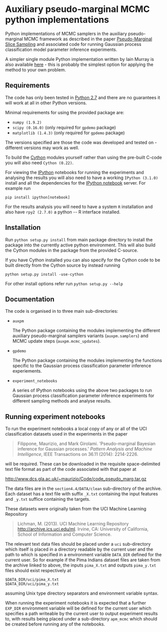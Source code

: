 # Auxiliary pseudo-marginal MCMC python implementations

Python implementations of MCMC samplers in the auxiliary pseudo-marginal MCMC
framework as described in the paper 
[Pseudo-Marginal Slice Sampling](http://arxiv.org/abs/1510.02958) and
associated code for running Gaussian process classification model parameter
inference experiments.

A simpler single module Python implementation written by Iain Murray is also available [here](https://github.com/imurray/pmslice-python) - this is probably the simplest option for applying the method to your own problem.

## Requirements

The code has only been tested in 
[Python 2.7](https://www.python.org/download/releases/2.7/) and there are no 
guarantees it will work at all in other Python versions.

Minimal requirements for using the provided package are:

  * `numpy (1.9.2)`
  * `scipy (0.16.0)` (only required for `gpdemo` package)
  * `matplotlib (1.4.3)` (only required for `gpdemo` package)

The versions specified are those the code was developed and tested on - 
different versions may work as well.

To build the [Cython](http://cython.org/) modules yourself rather than using the
pre-built C-code you will also need `Cython (0.22)`.

For viewing the [IPython](http://ipython.org/) notebooks for running the 
experiments and analysing the results you will also need to have a working 
`IPython (3.1.0)` install and all the dependencies for the 
[IPython notebook](http://ipython.org/notebook.html) server. For example run

`pip install ipython[notebook]`

For the results analysis you will need to have a system `R` installation and
also have `rpy2 (2.7.0)` a python -- R interface installed.

## Installation

Run `python setup.py install` from main package directory to install the
package into the currently active python environment. This will also 
build the Cython modules in the package from the provided C-source.

If you have Cython installed you can also specify for the Cython code to be 
built directly from the Cython source by instead running 

`python setup.py install -use-cython`

For other install options refer run `python setup.py --help`

## Documentation

The code is organised in to three main sub-directories:

  * `auxpm`
  
    The Python package containing the modules implementing the different 
    auxiliary pseudo-marginal samplers variants (`auxpm.samplers`) and MCMC 
    update steps (`auxpm.mcmc_updates`).

  * `gpdemo`
  
    The Python package containing the modules implementing the functions
    specific to the  Gaussian process classification parameter inference 
    experiements.

  * `experiment_notebooks`
  
    A series of IPython notebooks using the above two packages to run
    Gaussian process classification parameter inference experiments for
    different sampling methods and analyse results.

## Running experiment notebooks

To run the experiment notebooks a local copy of any or all of the UCI 
classification datasets used in the experiments in the paper

> Filippone, Maurizio, and Mark Girolami. 
> 'Pseudo-marginal Bayesian inference for Gaussian processes.' 
> *Pattern Analysis and Machine Intelligence*, 
> IEEE Transactions on 36.11 (2014): 2214-2226.

will be required. These can be downloaded in the requisite space-delimited text
file format as part of the code associated with that paper at

<http://www.dcs.gla.ac.uk/~maurizio/Code/code_pseudo_marg.tar.gz>

The data files are in the `section4.4/DATA/clean` sub-directory of the archive.
Each dataset has a text file with suffix `_X.txt` containing the input features 
and `_y.txt` suffice containing the targets. 
    
These datasets were originally taken from the UCI Machine Learning Repository

> Lichman, M. (2013). 
> UCI Machine Learning Repository <http://archive.ics.uci.edu/ml>. 
> Irvine, CA: University of California, 
> School of Information and Computer Science.

The relevant text data files should be placed under a `uci` sub-directory which
itself is placed in a directory readable by the current user and the path to
which is specified in a environment variable `DATA_DIR` defined for the current
user. So for example if the Pima Indians dataset files are taken from the
archive linked to above, the inputs `pima_X.txt` and outputs `pima_y.txt` files
should exist respectively at

    $DATA_DIR/uci/pima_X.txt
    $DATA_DIR/uci/pima_y.txt

assuming Unix type directory separators and environment variable syntax.
    
When running the experiment notebooks it is expected that a further `EXP_DIR`
environment variable will be defined for the current user which specifies a
path writeable by the current user to output experiment results to, with
results being placed under a sub-directory `apm_mcmc` which should be created
before running any of the notebooks.

